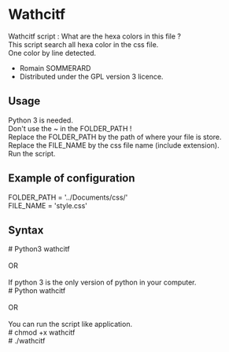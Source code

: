 <h1>Wathcitf</h1>
<div>
	<p>
		Wathcitf script : What are the hexa colors in this file ?
		<br/>
		This script search all hexa color in the css file.
		<br/>
		One color by line detected.
	</p>
	<p>
		<ul>
			<li>Romain SOMMERARD</li>
			<li>Distributed under the GPL version 3 licence.</li>
		</ul>
	</p>
</div>
<h2>Usage</h2>
<div>
	<p>
		Python 3 is needed.
		<br/>
		Don't use the ~ in the FOLDER_PATH !
		<br/>
		Replace the FOLDER_PATH by the path of where your file is store.
		<br/>
		Replace the FILE_NAME by the css file name (include extension).
		<br/>
		Run the script.
	</p>
</div>
<h2>Example of configuration</h2
<div>
	<p>
		FOLDER_PATH = '../Documents/css/'
		<br/>
		FILE_NAME = 'style.css'
	</p>
</div>
<h2>Syntax</h2>
<div>
	<p>
		# Python3 wathcitf
		<br/><br/>
		OR
		<br/><br/>
		If python 3 is the only version of python in your computer.
		<br/>
		# Python wathcitf
		<br/><br/>
		OR
		<br/><br/>
		You can run the script like application.
		<br/>
		# chmod +x wathcitf
		<br/>
		# ./wathcitf
		<br/><br/>
	</p>
</div>
